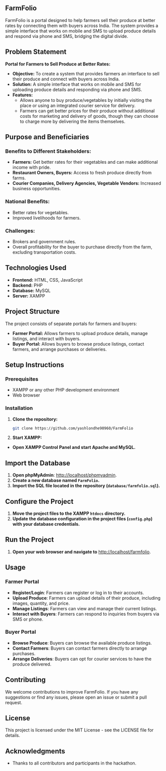 ## FarmFolio

FarmFolio is a portal designed to help farmers sell their produce at better rates by connecting them with buyers across India. The system provides a simple interface that works on mobile and SMS to upload produce details and respond via phone and SMS, bridging the digital divide.

## Problem Statement

**Portal for Farmers to Sell Produce at Better Rates:**

- **Objective:** To create a system that provides farmers an interface to sell their produce and connect with buyers across India.
- **Solution:** A simple interface that works on mobile and SMS for uploading produce details and responding via phone and SMS.
- **Features:**
  - Allows anyone to buy produce/vegetables by initially visiting the place or using an integrated courier service for delivery.
  - Farmers can get better prices for their produce without additional costs for marketing and delivery of goods, though they can choose to charge more by delivering the items themselves.

## Purpose and Beneficiaries

### Benefits to Different Stakeholders:
- **Farmers:** Get better rates for their vegetables and can make additional income with pride.
- **Restaurant Owners, Buyers:** Access to fresh produce directly from farms.
- **Courier Companies, Delivery Agencies, Vegetable Vendors:** Increased business opportunities.

### National Benefits:
- Better rates for vegetables.
- Improved livelihoods for farmers.

### Challenges:
- Brokers and government rules.
- Overall profitability for the buyer to purchase directly from the farm, excluding transportation costs.

## Technologies Used

- **Frontend:** HTML, CSS, JavaScript
- **Backend:** PHP
- **Database:** MySQL
- **Server:** XAMPP

## Project Structure

The project consists of separate portals for farmers and buyers:

- **Farmer Portal:** Allows farmers to upload produce details, manage listings, and interact with buyers.
- **Buyer Portal:** Allows buyers to browse produce listings, contact farmers, and arrange purchases or deliveries.

## Setup Instructions

### Prerequisites

- XAMPP or any other PHP development environment
- Web browser

### Installation

1. **Clone the repository:**

   ```bash
   git clone https://github.com/yashlondhe90960/FarmFolio
   ```
2. **Start XAMPP:**

- **Open XAMPP Control Panel and start Apache and MySQL.**

## Import the Database

1. **Open phpMyAdmin**: [http://localhost/phpmyadmin](http://localhost/phpmyadmin).
2. **Create a new database named `FarmFolio`.**
3. **Import the SQL file located in the repository (`database/farmfolio.sql`).**

## Configure the Project

1. **Move the project files to the XAMPP `htdocs` directory.**
2. **Update the database configuration in the project files (`config.php`) with your database credentials.**

## Run the Project

1. **Open your web browser and navigate to** [http://localhost/farmfolio](http://localhost/farmfolio).

## Usage

### Farmer Portal

- **Register/Login**: Farmers can register or log in to their accounts.
- **Upload Produce**: Farmers can upload details of their produce, including images, quantity, and price.
- **Manage Listings**: Farmers can view and manage their current listings.
- **Interact with Buyers**: Farmers can respond to inquiries from buyers via SMS or phone.

### Buyer Portal

- **Browse Produce**: Buyers can browse the available produce listings.
- **Contact Farmers**: Buyers can contact farmers directly to arrange purchases.
- **Arrange Deliveries**: Buyers can opt for courier services to have the produce delivered.

## Contributing

We welcome contributions to improve FarmFolio. If you have any suggestions or find any issues, please open an issue or submit a pull request.

## License

This project is licensed under the MIT License - see the LICENSE file for details.

## Acknowledgments

- Thanks to all contributors and participants in the hackathon.


